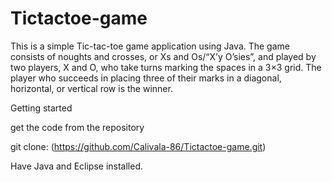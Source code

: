# Tictactoe-game

This is a simple Tic-tac-toe game application using Java. The game consists of noughts and crosses, or Xs and Os/“X’y O’sies”, and played by two players, X and O, who take turns marking the spaces in a 3×3 grid. The player who succeeds in placing three of their marks in a diagonal, horizontal, or vertical row is the winner.

Getting started

get the code from the repository

git clone: (https://github.com/Calivala-86/Tictactoe-game.git)

Have Java and Eclipse installed. 
